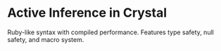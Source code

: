 # Active Inference in Crystal

Ruby-like syntax with compiled performance. Features type safety, null safety, and macro system.
